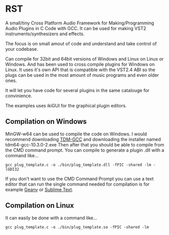 # RST
A small/tiny Cross Platform Audio Framework for Making/Programming Audio Plugins in C Code with GCC.
It can be used for making VST2 instruments/synthesizers and effects.

The focus is on small amout of code and understand and take control of your codebase.

Can compile for 32bit and 64bit versions of Windows and Linux on Linux or Windows.
And has been used to cross compile plugins for Windows on Linux.
It uses it's own API that is compatible with the VST2.4 ABI so the plugs can be used in the most amount of music programs and even older ones.

It will let you have code for several plugins in the same catalouge for convinience.

The examples uses ikiGUI for the graphical plugin editors.

## Compilation on Windows
MinGW-w64 can be used to compile the code on Windows. I would recommend downloading [TDM-GCC](https://jmeubank.github.io/tdm-gcc/articles/2021-05/10.3.0-release) and downloading the installer named tdm64-gcc-10.3.0-2.exe Then after that you should be able to compile from the CMD command prompt. You can compile to generate a plugin .dll with a command like...
```
gcc plug_template.c -o ./bin/plug_template.dll -fPIC -shared -lm -lGDI32
```
If you don't want to use the CMD Command Prompt you can use a text editor that can run the single command needed for compilation is for example [Geany](https://www.geany.org/) or [Sublime Text](https://www.sublimetext.com/).

## Compilation on Linux
It can easily be done with a command like...
```
gcc plug_template.c -o ./bin/plug_template.so -fPIC -shared -lm
```

